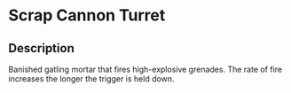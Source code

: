 # Scrap Cannon Turret

## Description

Banished gatling mortar that fires high-explosive grenades. The rate of fire increases the longer the trigger is held down.
